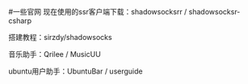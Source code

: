 #一些官网
现在使用的ssr客户端下载：shadowsocksrr / shadowsocksr-csharp

搭建教程：sirzdy/shadowsocks

音乐助手：Qrilee / MusicUU

ubuntu用户助手：UbuntuBar / userguide
